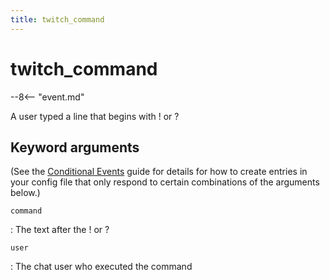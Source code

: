 ```yaml
---
title: twitch_command
---
```


# twitch_command


--8<-- "event.md"

A user typed a line that begins with ! or ?

## Keyword arguments

(See the [Conditional Events](overview/conditional.md)
guide for details for how to create entries in your config file that
only respond to certain combinations of the arguments below.)

`command`

:   The text after the ! or ?

`user`

:   The chat user who executed the command
